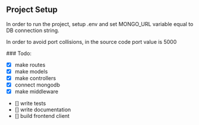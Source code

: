 ## Project Setup

In order to run the project, setup .env and set MONGO_URL variable equal to DB connection string.

In order to avoid port collisions, in the source code port value is 5000


\### Todo:
- [x] make routes
- [x] make models
- [x] make controllers
- [x] connect mongodb
- [x] make middleware
- [] write tests
- [] write documentation
- [] build frontend client
